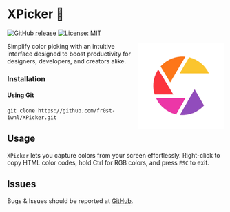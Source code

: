 # XPicker 🌈

[![GitHub release](https://img.shields.io/badge/Release-1.0-yellow)](https://github.com/fr0st-iwnl/XPicker/releases)
[![License: MIT](https://img.shields.io/badge/license-MIT-blue)](https://opensource.org/licenses/MIT)

<img align="right" width="200" src="https://raw.githubusercontent.com/fr0st-iwnl/assets/main/thumbnails/XPicker.png">

Simplify color picking with an intuitive interface designed to boost productivity for designers, developers, and creators alike.



### Installation

#### Using Git
```
git clone https://github.com/fr0st-iwnl/XPicker.git
```

## Usage

`XPicker` lets you capture colors from your screen effortlessly. Right-click to copy HTML color codes, hold Ctrl for RGB colors, and press `ESC` to exit.

## Issues

Bugs & Issues should be reported at [GitHub](https://github.com/fr0st-iwnl/XPicker/issues).
